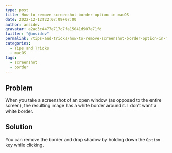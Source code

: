 ```yaml
---
type: post
title: How to remove screenshot border option in macOS
date: 2022-12-12T22:07:09+07:00
author: ansidev
gravatar: a2ac3c4477e717c7fa15041d907e71fd
twitter: "@ansidev"
permalink: /tips-and-tricks/how-to-remove-screenshot-border-option-in-mac-os
categories:
  - Tips and Tricks
  - macOS
tags:
  - screenshot
  - border
---
```


## Problem

When you take a screenshot of an open window (as opposed to the entire screen), the resulting image has a white border around it. I don't want a white border.

## Solution

You can remove the border and drop shadow by holding down the `Option` key while clicking.
